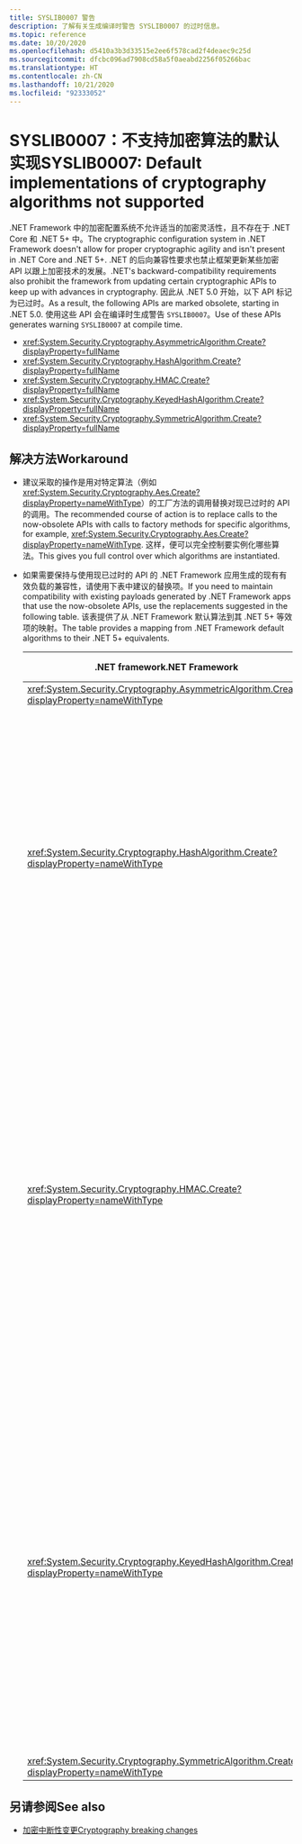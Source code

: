 ```yaml
---
title: SYSLIB0007 警告
description: 了解有关生成编译时警告 SYSLIB0007 的过时信息。
ms.topic: reference
ms.date: 10/20/2020
ms.openlocfilehash: d5410a3b3d33515e2ee6f578cad2f4deaec9c25d
ms.sourcegitcommit: dfcbc096ad7908cd58a5f0aeabd2256f05266bac
ms.translationtype: HT
ms.contentlocale: zh-CN
ms.lasthandoff: 10/21/2020
ms.locfileid: "92333052"
---
```

# <a name="syslib0007-default-implementations-of-cryptography-algorithms-not-supported"></a><span data-ttu-id="68b75-103">SYSLIB0007：不支持加密算法的默认实现</span><span class="sxs-lookup"><span data-stu-id="68b75-103">SYSLIB0007: Default implementations of cryptography algorithms not supported</span></span>

<span data-ttu-id="68b75-104">.NET Framework 中的加密配置系统不允许适当的加密灵活性，且不存在于 .NET Core 和 .NET 5+ 中。</span><span class="sxs-lookup"><span data-stu-id="68b75-104">The cryptographic configuration system in .NET Framework doesn't allow for proper cryptographic agility and isn't present in .NET Core and .NET 5+.</span></span> <span data-ttu-id="68b75-105">.NET 的后向兼容性要求也禁止框架更新某些加密 API 以跟上加密技术的发展。</span><span class="sxs-lookup"><span data-stu-id="68b75-105">.NET's backward-compatibility requirements also prohibit the framework from updating certain cryptographic APIs to keep up with advances in cryptography.</span></span> <span data-ttu-id="68b75-106">因此从 .NET 5.0 开始，以下 API 标记为已过时。</span><span class="sxs-lookup"><span data-stu-id="68b75-106">As a result, the following APIs are marked obsolete, starting in .NET 5.0.</span></span> <span data-ttu-id="68b75-107">使用这些 API 会在编译时生成警告 `SYSLIB0007`。</span><span class="sxs-lookup"><span data-stu-id="68b75-107">Use of these APIs generates warning `SYSLIB0007` at compile time.</span></span>

- <xref:System.Security.Cryptography.AsymmetricAlgorithm.Create?displayProperty=fullName>
- <xref:System.Security.Cryptography.HashAlgorithm.Create?displayProperty=fullName>
- <xref:System.Security.Cryptography.HMAC.Create?displayProperty=fullName>
- <xref:System.Security.Cryptography.KeyedHashAlgorithm.Create?displayProperty=fullName>
- <xref:System.Security.Cryptography.SymmetricAlgorithm.Create?displayProperty=fullName>

## <a name="workaround"></a><span data-ttu-id="68b75-108">解决方法</span><span class="sxs-lookup"><span data-stu-id="68b75-108">Workaround</span></span>

- <span data-ttu-id="68b75-109">建议采取的操作是用对特定算法（例如 <xref:System.Security.Cryptography.Aes.Create?displayProperty=nameWithType>）的工厂方法的调用替换对现已过时的 API 的调用。</span><span class="sxs-lookup"><span data-stu-id="68b75-109">The recommended course of action is to replace calls to the now-obsolete APIs with calls to factory methods for specific algorithms, for example, <xref:System.Security.Cryptography.Aes.Create?displayProperty=nameWithType>.</span></span> <span data-ttu-id="68b75-110">这样，便可以完全控制要实例化哪些算法。</span><span class="sxs-lookup"><span data-stu-id="68b75-110">This gives you full control over which algorithms are instantiated.</span></span>

- <span data-ttu-id="68b75-111">如果需要保持与使用现已过时的 API 的 .NET Framework 应用生成的现有有效负载的兼容性，请使用下表中建议的替换项。</span><span class="sxs-lookup"><span data-stu-id="68b75-111">If you need to maintain compatibility with existing payloads generated by .NET Framework apps that use the now-obsolete APIs, use the replacements suggested in the following table.</span></span> <span data-ttu-id="68b75-112">该表提供了从 .NET Framework 默认算法到其 .NET 5+ 等效项的映射。</span><span class="sxs-lookup"><span data-stu-id="68b75-112">The table provides a mapping from .NET Framework default algorithms to their .NET 5+ equivalents.</span></span>

  | <span data-ttu-id="68b75-113">.NET framework</span><span class="sxs-lookup"><span data-stu-id="68b75-113">.NET Framework</span></span> | <span data-ttu-id="68b75-114">.NET Core/.NET 5.0+ 兼容替换项</span><span class="sxs-lookup"><span data-stu-id="68b75-114">.NET Core / .NET 5.0+ compatible replacement</span></span> | <span data-ttu-id="68b75-115">备注</span><span class="sxs-lookup"><span data-stu-id="68b75-115">Remarks</span></span> |
  | - | - | - |
  | <xref:System.Security.Cryptography.AsymmetricAlgorithm.Create?displayProperty=nameWithType> | <xref:System.Security.Cryptography.RSA.Create?displayProperty=nameWithType> | |
  | <xref:System.Security.Cryptography.HashAlgorithm.Create?displayProperty=nameWithType> | <xref:System.Security.Cryptography.SHA1.Create?displayProperty=nameWithType> | <span data-ttu-id="68b75-116">SHA-1 算法被认为已无效。</span><span class="sxs-lookup"><span data-stu-id="68b75-116">The SHA-1 algorithm is considered broken.</span></span> <span data-ttu-id="68b75-117">如果可能，请考虑使用更强大的算法。</span><span class="sxs-lookup"><span data-stu-id="68b75-117">Consider using a stronger algorithm if possible.</span></span> <span data-ttu-id="68b75-118">请咨询安全顾问以获取进一步的指导。</span><span class="sxs-lookup"><span data-stu-id="68b75-118">Consult your security advisor for further guidance.</span></span> |
  | <xref:System.Security.Cryptography.HMAC.Create?displayProperty=nameWithType> | <xref:System.Security.Cryptography.HMACSHA1.%23ctor> | <span data-ttu-id="68b75-119">对于大多数新式应用程序，不建议使用 HMACSHA1 算法。</span><span class="sxs-lookup"><span data-stu-id="68b75-119">The HMACSHA1 algorithm is discouraged for most modern applications.</span></span> <span data-ttu-id="68b75-120">如果可能，请考虑使用更强大的算法。</span><span class="sxs-lookup"><span data-stu-id="68b75-120">Consider using a stronger algorithm if possible.</span></span> <span data-ttu-id="68b75-121">请咨询安全顾问以获取进一步的指导。</span><span class="sxs-lookup"><span data-stu-id="68b75-121">Consult your security advisor for further guidance.</span></span> |
  | <xref:System.Security.Cryptography.KeyedHashAlgorithm.Create?displayProperty=nameWithType> | <xref:System.Security.Cryptography.HMACSHA1.%23ctor> | <span data-ttu-id="68b75-122">对于大多数新式应用程序，不建议使用 HMACSHA1 算法。</span><span class="sxs-lookup"><span data-stu-id="68b75-122">The HMACSHA1 algorithm is discouraged for most modern applications.</span></span> <span data-ttu-id="68b75-123">如果可能，请考虑使用更强大的算法。</span><span class="sxs-lookup"><span data-stu-id="68b75-123">Consider using a stronger algorithm if possible.</span></span> <span data-ttu-id="68b75-124">请咨询安全顾问以获取进一步的指导。</span><span class="sxs-lookup"><span data-stu-id="68b75-124">Consult your security advisor for further guidance.</span></span> |
  | <xref:System.Security.Cryptography.SymmetricAlgorithm.Create?displayProperty=nameWithType> | <xref:System.Security.Cryptography.Aes.Create?displayProperty=nameWithType> |

## <a name="see-also"></a><span data-ttu-id="68b75-125">另请参阅</span><span class="sxs-lookup"><span data-stu-id="68b75-125">See also</span></span>

- [<span data-ttu-id="68b75-126">加密中断性变更</span><span class="sxs-lookup"><span data-stu-id="68b75-126">Cryptography breaking changes</span></span>](cryptography.md#instantiating-default-implementations-of-cryptographic-abstractions-is-not-supported)

